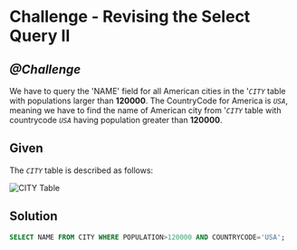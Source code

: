 # Challenge - Revising the Select Query II

## *@Challenge*
We have to query the 'NAME' field for all American cities in the '*`CITY`* table with populations larger than **120000**. The CountryCode for America is *`USA`*, meaning we have to find the name of American city from '*`CITY`* table with countrycode *`USA`* having population greater than  **120000**.

## Given
The *`CITY`* table is described as follows:

![CITY Table](https://s3.amazonaws.com/hr-challenge-images/8137/1449729804-f21d187d0f-CITY.jpg)



## Solution
```sql
SELECT NAME FROM CITY WHERE POPULATION>120000 AND COUNTRYCODE='USA';
```
